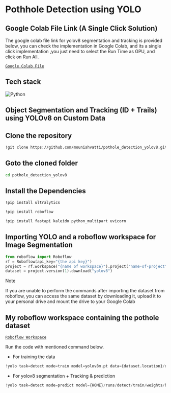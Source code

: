 # Pothhole Detection using YOLO

## Google Colab File Link (A Single Click Solution)
The google colab file link for yolov8 segmentation and tracking is provided below, you can check the implementation in Google Colab, and its a single click implementation
,you just need to select the Run Time as GPU, and click on Run All.

[`Google Colab File`](https://colab.research.google.com/drive/17SLXw-wdHG2syQhLSHH5r5_rkZx5poo0)

## Tech stack

![Python](https://img.shields.io/badge/python-3670A0?style=for-the-badge&logo=python&logoColor=ffdd54)

## Object Segmentation and Tracking (ID + Trails)  using YOLOv8 on Custom Data

<h2>Clone the repository</h2>

```bash
!git clone https://github.com/mounishvatti/pothole_detection_yolov8.git
```
<h2>Goto the cloned folder</h2>

```bash
cd pothole_detection_yolov8
```
<h2>Install the Dependencies</h2>

```bash
!pip install ultralytics
```
```bash
!pip install roboflow
```
```bash
!pip install fastapi kaleido python_multipart uvicorn
```
<h2>Importing YOLO and a roboflow workspace for Image Segmentation</h2>

```python
from roboflow import Roboflow
rf = Roboflow(api_key="{the api key}")
project = rf.workspace("{name of workspace}").project("name-of-project")
dataset = project.version(1).download("yolov8")
```

> [!NOTE]
> If you are unable to perform the commands after importing the dataset from roboflow, you can access the same dataset by downloading it, upload it to your personal drive and mount the drive to your Google Colab 

<h2>My roboflow workspace containing the pothole dataset</h2>

[`Roboflow Workspace`](https://app.roboflow.com/vit-76kid/pothole-detection-project-3yiqt/1)

Run the code with mentioned command below.
- For training the data
```python
!yolo task=detect mode=train model=yolov8m.pt data={dataset.location}/data.yaml epochs={number of epochs} imgsz=640
```
- For yolov8 segmentation + Tracking & prediction
```python
!yolo task=detect mode=predict model={HOME}/runs/detect/train/weights/best.pt conf=0.25 source='/content/drive/MyDrive/demo.mp4'
```

